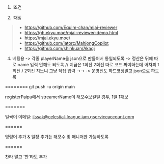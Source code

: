 1. !조건

3. !채점
> - https://github.com/Equim-chan/mjai-reviewer
> - https://gh.ekyu.moe/mjai-reviewer-demo.html
> - https://mjai.ekyu.moe/
> - https://github.com/latorc/MahjongCopilot
> - https://github.com/shinkuan/Akagi

4. 베팅용
-> 각종 playerName을 json으로 만들어서 통일되도록
-> 정산은 뒤에 따로 name 입력 안해도 되도록 // 지금은 1회전 2회전 따로 코드 짜야하는데 어차피 1회전 / 2회전 치느니 그냥 직접 입력 ㄱㄱ
-> 운영진도 하드코딩말고 json으로 하도록

========
git push -u origin main

registerPaipu에서 streamerName이 해모수보컬일 경우, 1일 1패보

=======

일싹이 이메일: ilssak@celestial-league.iam.gserviceaccount.com

======

명령어 추가 & 일정 추가는 해모수 및 매니저만 가능하도록

======

찬타 말고 '챤'타도 추가

